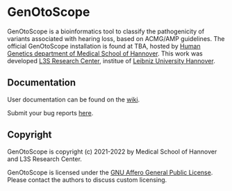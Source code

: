# GenOtoScope

GenOtoScope is a bioinformatics tool to classify the pathogenicity of variants associated with hearing loss, based on ACMG/AMP guidelines.
The official GenOtoScope installation is found at TBA, hosted by [Human Genetics department of Medical School of Hannover](https://www.mhh.de/en/human-genetics).
This work was developed [L3S Research Center](https://www.l3s.de/en), institue of [Leibniz University Hannover](https://www.uni-hannover.de/en/).


## Documentation

User documentation can be found on the [wiki]().

Submit your bug reports [here]().

## Copyright
GenOtoScope is copyright (c) 2021-2022 by Medical School of Hannover and L3S Research Center.

GenOtoScope is licensed under the [GNU Affero General Public License](http://www.gnu.org/licenses/agpl-3.0.html). Please contact the authors to discuss custom licensing.
